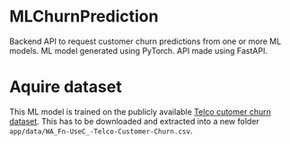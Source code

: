 # MLChurnPrediction
 Backend API to request customer churn predictions from one or more ML models. ML model generated using PyTorch. API made using FastAPI.


# Aquire dataset
This ML model is trained on the publicly available [Telco cutomer churn dataset](https://www.kaggle.com/datasets/blastchar/telco-customer-churn/data). This has to be downloaded and extracted into a new folder `app/data/WA_Fn-UseC_-Telco-Customer-Churn.csv`.